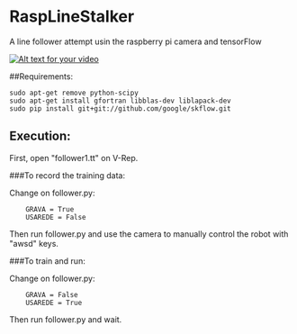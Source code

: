 # RaspLineStalker
A line follower attempt usin the raspberry pi camera and tensorFlow

[![Alt text for your video](http://galvanicloop.com/media/posts/post18/test1.png)](http://galvanicloop.com/media/posts/post18/test1.webm)


##Requirements:

    sudo apt-get remove python-scipy
    sudo apt-get install gfortran libblas-dev liblapack-dev
    sudo pip install git+git://github.com/google/skflow.git

## Execution:

First, open "follower1.tt" on V-Rep.

###To record the training data:

Change on follower.py:
    
        GRAVA = True
        USAREDE = False

Then run follower.py and use the camera to manually control the robot with "awsd" keys.

###To train and run:


Change on follower.py:
    
        GRAVA = False
        USAREDE = True

Then run follower.py and wait.

